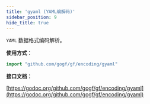 ```yaml
---
title: 'gyaml (YAML编解码)'
sidebar_position: 9
hide_title: true
---
```


`YAML` 数据格式编码解析。

**使用方式**：

```go
import "github.com/gogf/gf/encoding/gyaml"

```

**接口文档**：

[https://godoc.org/github.com/gogf/gf/encoding/gyaml](https://godoc.org/github.com/gogf/gf/encoding/gyaml)